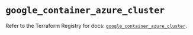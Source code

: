 # `google_container_azure_cluster`

Refer to the Terraform Registry for docs: [`google_container_azure_cluster`](https://registry.terraform.io/providers/hashicorp/google/6.37.0/docs/resources/container_azure_cluster).
